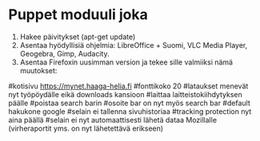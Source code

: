 # Puppet moduuli joka 
1. Hakee päivitykset (apt-get update)
2. Asentaa hyödyllisiä ohjelmia: LibreOffice + Suomi, VLC Media Player, Geogebra, Gimp, Audacity.
3. Asentaa Firefoxin uusimman version ja tekee sille valmiiksi nämä muutokset: 

#kotisivu https://mynet.haaga-helia.fi
#fonttikoko 20
#lataukset menevät nyt työpöydälle eikä downloads kansioon
#laittaa laitteistokiihdytyksen päälle
#poistaa search barin
#osoite bar on nyt myös search bar
#default hakukone google
#selain ei tallenna sivuhistoriaa
#tracking protection nyt aina päällä
#selain ei nyt automaattisesti lähetä dataa Mozillalle (virheraportit yms. on nyt lähetettävä erikseen)

